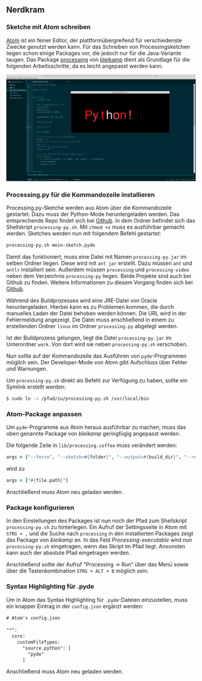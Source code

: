 ## Nerdkram

### Sketche mit Atom schreiben

[Atom](https://atom.io/) ist ein feiner Editor, der plattformübergreifend für verschiedenste Zwecke genutzt werden kann. Für das Schreiben von Processingsketchen liegen schon einige Packages vor, die jedoch nur für die Java-Variante taugen. Das Package [processing](https://github.com/bleikamp/processing) von [bleikamp](https://github.com/bleikamp) dient als Grundlage für die folgenden Arbeitsschritte, da es leicht angepasst werden kann.

![](../images/python-atom.png)

### Processing.py für die Kommandozeile installieren

Processing.py-Sketche werden aus Atom über die Kommandozeile gestartet. Dazu muss der Python-Mode heruntergeladen werden. Das entsprechende Repo findet sich bei [Github](https://github.com/jdf/processing.py). In dem Ordner befindet sich das Shellskript `processing-py.sh`. Mit `chmod +x` muss es ausführbar gemacht werden. Sketches werden nun mit folgendem Befehl gestartet:

```bash
processing-py.sh mein-sketch.pyde
```

Damit das funktioniert, muss eine Datei mit Namen `processing-py.jar` im selben Ordner liegen. Diese wird mit `ant jar` erstellt. Dazu müssen `ant` und `antlr` installiert sein. Außerdem müssen `processing` und `processing-video` neben dem Verzeichnis `processing-py` liegen. Beide Projekte sind auch bei Github zu finden. Weitere Informationen zu diesem Vorgang finden sich bei [Github](https://github.com/jdf/processing.py/issues/96).

Während des Buildprozesses wird eine JRE-Datei von Oracle heruntergeladen. Hierbei kann es zu Problemen kommen, die durch manuelles Laden der Datei behoben werden können. Die URL wird in der Fehlermeldung angezeigt. Die Datei muss anschließend in einem zu erstellenden Ordner `linux` im Ordner `processing.py` abgelegt werden.

Ist der Buildprozess gelungen, liegt die Datei `processing-py.jar` im Unterordner `work`. Von dort wird sie neben `processing-py.sh` verschoben. 

Nun sollte auf der Kommandozeile das Ausführen von `pyde`-Programmen möglich sein. Der Developer-Mode von Atom gibt Aufschluss über Fehler und Warnungen.

Um `processing-py.sh` direkt als Befehl zur Verfügung zu haben, sollte ein Symlink erstellt werden:

```bash
$ sudo ln -s /pfad/zu/processing-py.sh /usr/local/bin
```

### Atom-Package anpassen

Um `pyde`-Programme aus Atom heraus ausführbar zu machen, muss das oben genannte Package von *bleikamp* geringfügig angepasst werden.

Die folgende Zeile in `lib/processing.coffee` muss verändert werden:

```coffee
args = ["--force", "--sketch=#{folder}", "--output=#{build_dir}", "--run"]
```

wird zu

```coffee
args = ["#{file.path}"]
```

Anschließend muss Atom neu geladen werden.

### Package konfigurieren

In den Einstellungen des Packages ist nun noch der Pfad zum Shellskript `processing-py.sh` zu hinterlegen. Ein Aufruf der Settingsseite in Atom mit `STRG + ,` und die Suche nach `processing` in den installierten Packages zeigt das Package von *bleikamp* an. In das Feld *Processing-executable* wird nun `processing-py.sh` eingetragen, wenn das Skript im Pfad liegt. Ansonsten kann auch der absolute Pfad eingetragen werden.

Anschließend sollte der Aufruf "Processing -> Run" über das Menü sowie über die Tastenkombination `STRG + ALT + B` möglich sein.

### Syntax Highlighting für .pyde

Um in Atom das Syntax Highlighting für `.pyde`-Dateien einzustellen, muss ein knapper Eintrag in der `config.json` ergänzt werden:

```
# Atom's config.json

"*":
  core:
    customFileTypes:
      "source.python": [
        "pyde"
      ]
```

Anschließend muss Atom neu geladen werden.